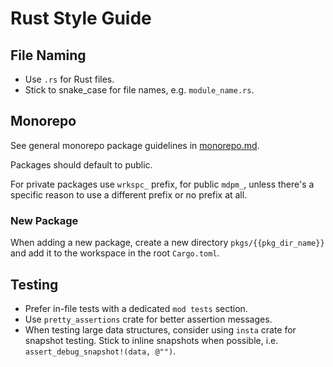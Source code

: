 # Rust Style Guide

## File Naming

- Use `.rs` for Rust files.
- Stick to snake_case for file names, e.g. `module_name.rs`.

## Monorepo

See general monorepo package guidelines in [monorepo.md](./monorepo.md).

Packages should default to public.

For private packages use `wrkspc_` prefix, for public `mdpm_`, unless there's a specific reason to use a different prefix or no prefix at all.

### New Package

When adding a new package, create a new directory `pkgs/{{pkg_dir_name}}` and add it to the workspace in the root `Cargo.toml`.

## Testing

- Prefer in-file tests with a dedicated `mod tests` section.
- Use `pretty_assertions` crate for better assertion messages.
- When testing large data structures, consider using `insta` crate for snapshot testing. Stick to inline snapshots when possible, i.e. `assert_debug_snapshot!(data, @"")`.
